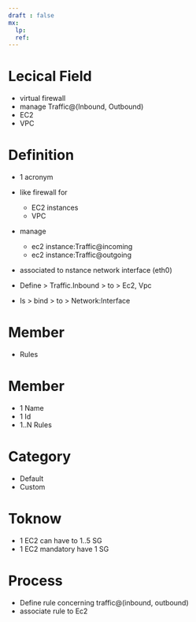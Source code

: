 ```yaml
---
draft : false
mx:
  lp:
  ref:
---
```


# Lecical Field
  - virtual firewall
  - manage Traffic@(Inbound, Outbound)
  - EC2
  - VPC

# Definition
  - 1 acronym
  - like firewall for
    - EC2 instances
    - VPC
  - manage
    - ec2 instance:Traffic@incoming
    - ec2 instance:Traffic@outgoing
  - associated to nstance network interface (eth0)

- Define > Traffic.Inbound > to > Ec2, Vpc
- Is > bind > to >  Network:Interface

# Member
- Rules

# Member
- 1 Name
- 1 Id
- 1..N Rules


# Category
- Default
- Custom


# Toknow
- 1 EC2 can have to 1..5 SG
- 1 EC2 mandatory have 1 SG


# Process
- Define rule concerning traffic@(inbound, outbound)
- associate rule to Ec2
